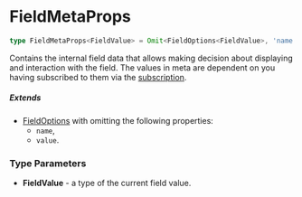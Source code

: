 # FieldMetaProps

```typescript
type FieldMetaProps<FieldValue> = Omit<FieldOptions<FieldValue>, 'name' | 'value'>;
```

Contains the internal field data that allows making decision about displaying
and interaction with the field. The values in meta are dependent on you having
subscribed to them via the [subscription](./FormDecoratorOptions.md#subscription).

##### Extends

- [FieldOptions](./FieldOptions.md) with omitting the following properties:
  - `name`,
  - `value`.

### Type Parameters

- **FieldValue** - a type of the current field value.